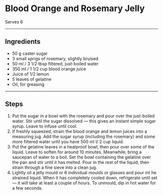 # Blood Orange and Rosemary Jelly

Serves 6

---

## Ingredients

* 50 g caster sugar
* 3 small sprigs of rosemary, slightly bruised
* 50 ml / 3 1/2 tbsp filtered, just-boiled water
* 350 ml / 1 1/2 cup blood orange juice
* Juice of 1/2 lemon
* 5 leaves of gelatine
* Oil, for greasing

---

## Steps

1.  Put the sugar in a bowl with the rosemary and pour over the just-boiled water. Stir until the sugar dissolved — this gives an instant simple sugar syrup. Leave to infuse until cool.
2.  If freshly squeezed, strain the blood orange and lemon juices into a measuring jug. Add the sugar syrup (including the rosemary) and some more filtered water until you have 500 ml l/ 2 cup liquid.
3.  Put the gelatine leaves in a heatproof bowl, then pour over some of the liquid. Leave to soften for around 10 minutes. Meanwhile, bring a saucepan of water to a boil. Set the bowl containing the gelatine over the pan and stir until it has melted. Pour in the rest of the liquid, then strain through a fine sieve into a clean jug.
4.  Lightly oil a jelly mould or 6 individual moulds or glasses and pour int he strained liquid. When it has completely cooled down, refrigerate until set — it will take at least a couple of hours. To unmould, dip in hot water for a few seconds.